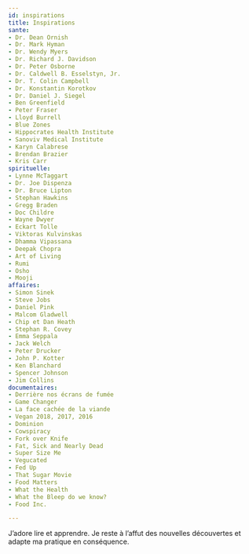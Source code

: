 ```yaml
---
id: inspirations
title: Inspirations
sante:
- Dr. Dean Ornish
- Dr. Mark Hyman
- Dr. Wendy Myers
- Dr. Richard J. Davidson
- Dr. Peter Osborne
- Dr. Caldwell B. Esselstyn, Jr.
- Dr. T. Colin Campbell
- Dr. Konstantin Korotkov
- Dr. Daniel J. Siegel
- Ben Greenfield
- Peter Fraser
- Lloyd Burrell
- Blue Zones
- Hippocrates Health Institute
- Sanoviv Medical Institute
- Karyn Calabrese
- Brendan Brazier
- Kris Carr
spirituelle:
- Lynne McTaggart
- Dr. Joe Dispenza
- Dr. Bruce Lipton
- Stephan Hawkins
- Gregg Braden
- Doc Childre
- Wayne Dwyer
- Eckart Tolle
- Viktoras Kulvinskas
- Dhamma Vipassana
- Deepak Chopra
- Art of Living
- Rumi
- Osho
- Mooji
affaires:
- Simon Sinek
- Steve Jobs
- Daniel Pink
- Malcom Gladwell
- Chip et Dan Heath
- Stephan R. Covey
- Emma Seppala
- Jack Welch
- Peter Drucker
- John P. Kotter
- Ken Blanchard
- Spencer Johnson
- Jim Collins
documentaires:
- Derrière nos écrans de fumée
- Game Changer
- La face cachée de la viande
- Vegan 2018, 2017, 2016
- Dominion
- Cowspiracy
- Fork over Knife
- Fat, Sick and Nearly Dead
- Super Size Me
- Vegucated
- Fed Up
- That Sugar Movie
- Food Matters
- What the Health
- What the Bleep do we know?
- Food Inc.

---
```

J’adore lire et apprendre. Je reste à l’affut des nouvelles découvertes et adapte ma pratique en conséquence.